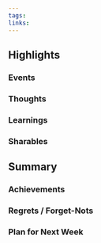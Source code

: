 ```yaml
---
tags: 
links:
---
```

## Highlights
### Events

### Thoughts

### Learnings

### Sharables

## Summary
### Achievements

### Regrets / Forget-Nots

### Plan for Next Week
